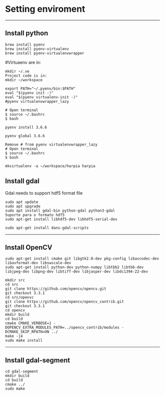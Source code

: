 # Setting enviroment

___________________________________________________

## Install python
```
brew install pyenv
brew install pyenv-virtualenv
brew install pyenv-virtualenvwrapper
```

#Virtuaenv are in:
```
mkdir ~/.ve
Project code is in:
mkdir ~/workspace

export PATH="~/.pyenv/bin:$PATH"
eval "$(pyenv init -)"
eval "$(pyenv virtualenv-init -)"
#pyenv virtualenvwrapper_lazy

# Open terminal
$ source ~/.bashrc
$ bash

pyenv install 3.6.6

pyenv global 3.6.6

Remove # from pyenv virtualenvwrapper_lazy
# Open terminal
$ source ~/.bashrc
$ bash

mkvirtualenv -a ~/workspace/harpia harpia
```

## Install gdal

Gdal needs to support hdf5 format file

```sudo add-apt-repository -y ppa:ubuntugis/ppa
sudo apt update
sudo apt upgrade
sudo apt install gdal-bin python-gdal python3-gdal
Suporte para o formato hdf5
sudo apt-get install libhdf5-dev libhdf5-serial-dev

sudo apt-get install dans-gdal-scripts
```

___________________________________________________

## Install OpenCV

```sudo apt-get install build-essential
sudo apt-get install cmake git libgtk2.0-dev pkg-config libavcodec-dev libavformat-dev libswscale-dev
sudo apt-get install python-dev python-numpy libtbb2 libtbb-dev libjpeg-dev libpng-dev libtiff-dev libjasper-dev libdc1394-22-dev

mkdir src
cd src
git clone https://github.com/opencv/opencv.git
git checkout 3.3.1
cd src/openvc
git clone https://github.com/opencv/opencv_contrib.git
git checkout 3.3.1
cd opencv
mkdir build
cd build
cmake CMAKE_VERBOSE=1 -DOPENCV_EXTRA_MODULES_PATH=../opencv_contrib/modules -DCMAKE_SKIP_RPATH=ON ../
make -j4
sudo make install
```

___________________________________________________

## Install gdal-segment

```git clone https://github.com/cbalint13/gdal-segment.git
cd gdal-segment
mkdir build
cd build
cmake ../
sudo make
```